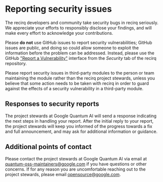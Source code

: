 # Reporting security issues

The recirq developers and community take security bugs in recirq seriously.
We appreciate your efforts to responsibly disclose your findings, and will make
every effort to acknowledge your contributions.

Please **do not** use GitHub issues to report security vulnerabilities; GitHub
issues are public, and doing so could allow someone to exploit the information
before the problem can be addressed. Instead, please use the GitHub ["Report
a Vulnerability"](https://github.com/quantumlib/recirq/security/advisories/new)
interface from the _Security_ tab of the recirq repository.

Please report security issues in third-party modules to the person or team
maintaining the module rather than the recirq project stewards, unless you
believe that some action needs to be taken with recirq in order to guard
against the effects of a security vulnerability in a third-party module.

## Responses to security reports

The project stewards at Google Quantum AI will send a response indicating the
next steps in handling your report. After the initial reply to your report, the
project stewards will keep you informed of the progress towards a fix and full
announcement, and may ask for additional information or guidance.

## Additional points of contact

Please contact the project stewards at Google Quantum AI via email at
quantum-oss-maintainers@google.com if you have questions or other concerns. If
for any reason you are uncomfortable reaching out to the project stewards,
please email opensource@google.com.

